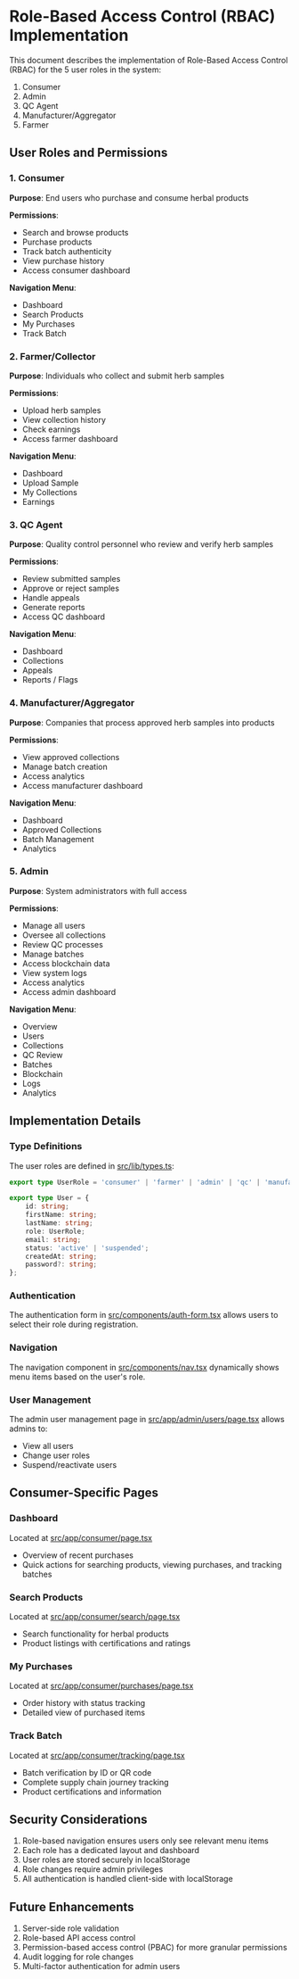 # Role-Based Access Control (RBAC) Implementation

This document describes the implementation of Role-Based Access Control (RBAC) for the 5 user roles in the system:

1. Consumer
2. Admin
3. QC Agent
4. Manufacturer/Aggregator
5. Farmer

## User Roles and Permissions

### 1. Consumer
**Purpose**: End users who purchase and consume herbal products

**Permissions**:
- Search and browse products
- Purchase products
- Track batch authenticity
- View purchase history
- Access consumer dashboard

**Navigation Menu**:
- Dashboard
- Search Products
- My Purchases
- Track Batch

### 2. Farmer/Collector
**Purpose**: Individuals who collect and submit herb samples

**Permissions**:
- Upload herb samples
- View collection history
- Check earnings
- Access farmer dashboard

**Navigation Menu**:
- Dashboard
- Upload Sample
- My Collections
- Earnings

### 3. QC Agent
**Purpose**: Quality control personnel who review and verify herb samples

**Permissions**:
- Review submitted samples
- Approve or reject samples
- Handle appeals
- Generate reports
- Access QC dashboard

**Navigation Menu**:
- Dashboard
- Collections
- Appeals
- Reports / Flags

### 4. Manufacturer/Aggregator
**Purpose**: Companies that process approved herb samples into products

**Permissions**:
- View approved collections
- Manage batch creation
- Access analytics
- Access manufacturer dashboard

**Navigation Menu**:
- Dashboard
- Approved Collections
- Batch Management
- Analytics

### 5. Admin
**Purpose**: System administrators with full access

**Permissions**:
- Manage all users
- Oversee all collections
- Review QC processes
- Manage batches
- Access blockchain data
- View system logs
- Access analytics
- Access admin dashboard

**Navigation Menu**:
- Overview
- Users
- Collections
- QC Review
- Batches
- Blockchain
- Logs
- Analytics

## Implementation Details

### Type Definitions
The user roles are defined in [src/lib/types.ts](file:///C:/Users/rajde/OneDrive/Desktop/Smart_India_Hackathon_2025_Project/src/lib/types.ts):
```typescript
export type UserRole = 'consumer' | 'farmer' | 'admin' | 'qc' | 'manufacturer';

export type User = {
    id: string;
    firstName: string;
    lastName: string;
    role: UserRole;
    email: string;
    status: 'active' | 'suspended';
    createdAt: string;
    password?: string;
};
```

### Authentication
The authentication form in [src/components/auth-form.tsx](file:///C:/Users/rajde/OneDrive/Desktop/Smart_India_Hackathon_2025_Project/src/components/auth-form.tsx) allows users to select their role during registration.

### Navigation
The navigation component in [src/components/nav.tsx](file:///C:/Users/rajde/OneDrive/Desktop/Smart_India_Hackathon_2025_Project/src/components/nav.tsx) dynamically shows menu items based on the user's role.

### User Management
The admin user management page in [src/app/admin/users/page.tsx](file:///C:/Users/rajde/OneDrive/Desktop/Smart_India_Hackathon_2025_Project/src/app/admin/users/page.tsx) allows admins to:
- View all users
- Change user roles
- Suspend/reactivate users

## Consumer-Specific Pages

### Dashboard
Located at [src/app/consumer/page.tsx](file:///C:/Users/rajde/OneDrive/Desktop/Smart_India_Hackathon_2025_Project/src/app/consumer/page.tsx)
- Overview of recent purchases
- Quick actions for searching products, viewing purchases, and tracking batches

### Search Products
Located at [src/app/consumer/search/page.tsx](file:///C:/Users/rajde/OneDrive/Desktop/Smart_India_Hackathon_2025_Project/src/app/consumer/search/page.tsx)
- Search functionality for herbal products
- Product listings with certifications and ratings

### My Purchases
Located at [src/app/consumer/purchases/page.tsx](file:///C:/Users/rajde/OneDrive/Desktop/Smart_India_Hackathon_2025_Project/src/app/consumer/purchases/page.tsx)
- Order history with status tracking
- Detailed view of purchased items

### Track Batch
Located at [src/app/consumer/tracking/page.tsx](file:///C:/Users/rajde/OneDrive/Desktop/Smart_India_Hackathon_2025_Project/src/app/consumer/tracking/page.tsx)
- Batch verification by ID or QR code
- Complete supply chain journey tracking
- Product certifications and information

## Security Considerations

1. Role-based navigation ensures users only see relevant menu items
2. Each role has a dedicated layout and dashboard
3. User roles are stored securely in localStorage
4. Role changes require admin privileges
5. All authentication is handled client-side with localStorage

## Future Enhancements

1. Server-side role validation
2. Role-based API access control
3. Permission-based access control (PBAC) for more granular permissions
4. Audit logging for role changes
5. Multi-factor authentication for admin users